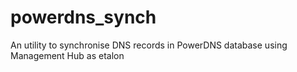 # powerdns_synch
An utility to synchronise DNS records in PowerDNS database using Management Hub as etalon
